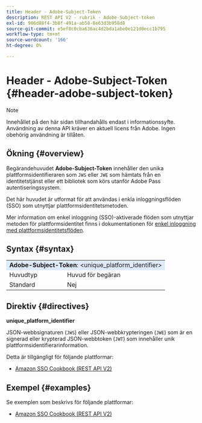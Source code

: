 ```yaml
---
title: Header - Adobe-Subject-Token
description: REST API V2 - rubrik - Adobe-Subject-token
exl-id: 906d88f4-3b8f-491a-ab58-8e63d3b958d8
source-git-commit: e5ef8c0cba636ac4d2bda1abe0e121d0ecc1b795
workflow-type: tm+mt
source-wordcount: '166'
ht-degree: 0%

---
```


# Header - Adobe-Subject-Token {#header-adobe-subject-token}

>[!NOTE]
>
> Innehållet på den här sidan tillhandahålls endast i informationssyfte. Användning av denna API kräver en aktuell licens från Adobe. Ingen obehörig användning är tillåten.

## Ökning {#overview}

Begärandehuvudet <b>Adobe-Subject-Token</b> innehåller den unika plattformsidentifieraren som `JWS` eller `JWE` som hämtats från en identitetstjänst eller ett bibliotek som körs utanför Adobe Pass autentiseringssystem.

Det här huvudet är utformat för att användas i enkla inloggningsflöden (SSO) som utnyttjar plattformsidentitetsmetoden.

Mer information om enkel inloggning (SSO)-aktiverade flöden som utnyttjar metoden för plattformsidentitet finns i dokumentationen för [enkel inloggning med plattformsidentitetsflöden](../../flows/single-sign-on-access-flows/rest-api-v2-single-sign-on-platform-identity-flows.md).

## Syntax {#syntax}

<table>
   <tr>
      <td style="background-color: #DEEBFF;" colspan="2"><b>Adobe-Subject-Token</b>: &lt;unique_platform_identifier&gt;</td>
   </tr>
   <tr>
      <td>Huvudtyp</td>
      <td>Huvud för begäran</td>
   </tr>
   <tr>
      <td>Standard</td>
      <td>Nej</td>
   </tr>
</table>

## Direktiv {#directives}

<b>unique_platform_identifier</b>

JSON-webbsignaturen (`JWS`) eller JSON-webbkrypteringen (`JWE`) som är en signerad eller krypterad JSON-webbtoken (`JWT`) som innehåller unik plattformsidentifierarinformation.

Detta är tillgängligt för följande plattformar:

* [Amazon SSO Cookbook (REST API V2)](../../../single-sign-on/platform-single-sign-on/amazon-single-sign-on/amazon-sso-cookbook-rest-api-v2.md)

## Exempel {#examples}

Se exemplen som beskrivs för följande plattformar:

* [Amazon SSO Cookbook (REST API V2)](../../../single-sign-on/platform-single-sign-on/amazon-single-sign-on/amazon-sso-cookbook-rest-api-v2.md)
